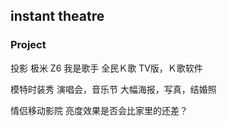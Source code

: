 ## instant theatre
### Project
投影 极米 Z6
我是歌手
全民Ｋ歌 TV版，Ｋ歌软件

模特时装秀
演唱会，音乐节
大幅海报，写真，结婚照

情侣移动影院 亮度效果是否会比家里的还差？
